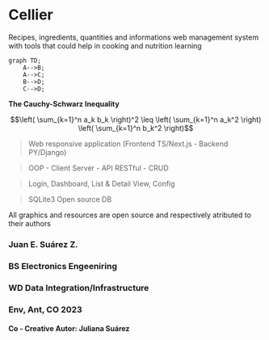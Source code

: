 ﻿# Cellier
 
Recipes, ingredients, quantities and informations web management system with tools that could help in cooking and nutrition learning

```mermaid
graph TD;
    A-->B;
    A-->C;
    B-->D;
    C-->D;
```

**The Cauchy-Schwarz Inequality**

$$\left( \sum_{k=1}^n a_k b_k \right)^2 \leq \left( \sum_{k=1}^n a_k^2 \right) \left( \sum_{k=1}^n b_k^2 \right)$$

> Web responsive application (Frontend TS/Next.js - Backend PY/Django)
 
> OOP - Client Server - API RESTful - CRUD

> Login, Dashboard, List & Detail View, Config

> SQLite3 Open source DB

All graphics and resources are open source and respectively atributed to their authors


### Juan E. Suárez Z.
### BS Electronics Engeeniring
### WD Data Integration/Infrastructure
### Env, Ant, CO 2023

#### Co - Creative Autor: Juliana Suárez